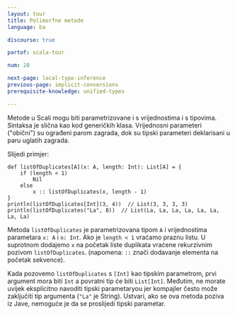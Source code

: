 ```yaml
---
layout: tour
title: Polimorfne metode
language: ba

discourse: true

partof: scala-tour

num: 28

next-page: local-type-inference
previous-page: implicit-conversions
prerequisite-knowledge: unified-types

---
```


Metode u Scali mogu biti parametrizovane i s vrijednostima i s tipovima.
Sintaksa je slična kao kod generičkih klasa.
Vrijednosni parameteri ("obični") su ograđeni parom zagrada, dok su tipski parameteri deklarisani u paru uglatih zagrada.

Slijedi primjer:

```tut
def listOfDuplicates[A](x: A, length: Int): List[A] = {
    if (length < 1)
        Nil
    else
        x :: listOfDuplicates(x, length - 1)
}
println(listOfDuplicates[Int](3, 4))  // List(3, 3, 3, 3)
println(listOfDuplicates("La", 8))  // List(La, La, La, La, La, La, La, La)
```

Metoda `listOfDuplicates` je parametrizovana tipom `A` i vrijednostima parametara `x: A` i `n: Int`.
Ako je `length < 1` vraćamo praznu listu. U suprotnom dodajemo `x` na početak liste duplikata vraćene rekurzivnim pozivom `listOfDuplicates`. (napomena: `::` znači dodavanje elementa na početak sekvence).

Kada pozovemo `listOfDuplicates` s `[Int]` kao tipskim parametrom, prvi argument mora biti `Int` a povratni tip će biti `List[Int]`. Međutim, ne morate uvijek eksplicitno navoditi tipski parametaryou jer kompajler često može zaključiti tip argumenta (`"La"` je String). Ustvari, ako se ova metoda poziva iz Jave, nemoguće je da se proslijedi tipski parametar.
